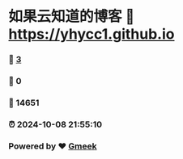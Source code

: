 # 如果云知道的博客 :link: https://yhycc1.github.io 
### :page_facing_up: [3](https://yhycc1.github.io/tag.html) 
### :speech_balloon: 0 
### :hibiscus: 14651 
### :alarm_clock: 2024-10-08 21:55:10 
### Powered by :heart: [Gmeek](https://github.com/Meekdai/Gmeek)
